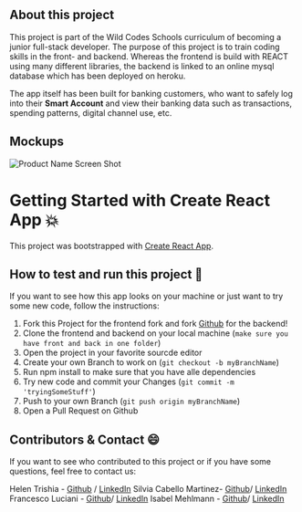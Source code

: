 <!--Goal and purpose of this project -->
## About this project  
This project is part of the Wild Codes Schools curriculum of becoming a junior full-stack developer. The purpose of this project is to train coding skills in the front- and backend. Whereas the frontend is build with REACT using many different libraries, the backend is linked to an online mysql database which has been deployed on heroku. 

The app itself has been built for banking customers, who want to safely log into their **Smart Account** and view their banking data such as transactions, spending patterns,  digital channel use, etc. 


<!-- Screen shots of the app -->
## Mockups 
![Product Name Screen Shot]()




<!-- Build with --> 
# Getting Started with Create React App 💥
This project was bootstrapped with [Create React App](https://github.com/facebook/create-react-app).



<!--How you can contribute -->
## How to test and run this project 🧐
If you want to see how this app looks on your machine or just want to try some new code, follow the instructions: 

1. Fork this Project for the frontend fork and fork [Github](https://github.com/francescoluciani/wwhbackend) for the backend!
2. Clone the frontend and backend on your local machine (`make sure you have front and back in one folder`)
3. Open the project in your favorite sourcde editor 
4. Create your own Branch to work on (`git checkout -b myBranchName`)
5. Run npm install to make sure that you have alle dependencies 
6. Try new code and commit your Changes (`git commit -m 'tryingSomeStuff'`)
7. Push to your own Branch (`git push origin myBranchName`)
8. Open a Pull Request on Github 



<!-- Contact -->
## Contributors & Contact  😄 

If you want to see who contributed to this project or if you have some questions, feel free to contact us: 

Helen Trishia - [Github](https://github.com/HELENTRISHA) / [LinkedIn](https://www.linkedin.com/in/helen-trisha-laurencine-ndiaye/) 
Silvia Cabello  Martinez- [Github](https://github.com/SilviaCabello)/ [LinkedIn](https://www.linkedin.com/in/silviacabellom/) 
Francesco Luciani - [Github](https://github.com/francescoluciani)/ [LinkedIn](https://www.linkedin.com/in/lucianifrancesco/) 
Isabel Mehlmann - [Github](https://github.com/Pits111)/ [LinkedIn](https://www.linkedin.com/in/isabelmehlmann/) 













